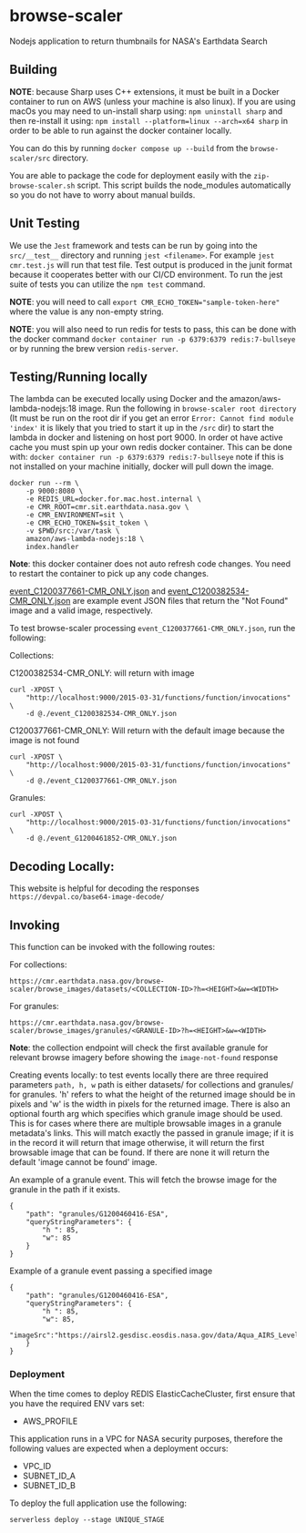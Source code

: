 # browse-scaler

Nodejs application to return thumbnails for NASA's Earthdata Search

## Building

**NOTE**: because Sharp uses C++ extensions, it must be built in a Docker container to run on AWS (unless your machine is also linux). If you are using macOs you may need to un-install sharp using: `npm uninstall sharp` and then re-install it using: `npm install --platform=linux --arch=x64 sharp` in order to be able to run against the docker container locally.

You can do this by running `docker compose up --build` from the `browse-scaler/src` directory.

You are able to package the code for deployment easily with the `zip-browse-scaler.sh` script. This script builds the node_modules
automatically so you do not have to worry about manual builds.

## Unit Testing

We use the `Jest` framework and tests can be run by going into the `src/__test__` directory and running `jest <filename>`.
For example `jest cmr.test.js` will run that test file. Test output is produced in the junit format because it cooperates better with our CI/CD environment. To run the jest suite of tests you can utilize the `npm test` command.

**NOTE**: you will need to call `export CMR_ECHO_TOKEN="sample-token-here"` where the value is any non-empty string.

**NOTE**: you will also need to run redis for tests to pass, this can be done with the docker command `docker container run -p 6379:6379 redis:7-bullseye` or by running the brew version `redis-server`.

## Testing/Running locally

The lambda can be executed locally using Docker and the amazon/aws-lambda-nodejs:18 image. Run the following in `browse-scaler root directory` (It must be run on the root dir if you get an error `Error: Cannot find module 'index'` it is likely that you tried to start it up in the `/src` dir) to start the lambda in docker and listening on host port 9000. In order ot have active cache you must spin up your own redis docker container. This can be done with: `docker container run -p 6379:6379 redis:7-bullseye` note if this is not installed on your machine initially, docker will pull down the image.

    docker run --rm \
        -p 9000:8080 \
        -e REDIS_URL=docker.for.mac.host.internal \
        -e CMR_ROOT=cmr.sit.earthdata.nasa.gov \
        -e CMR_ENVIRONMENT=sit \
        -e CMR_ECHO_TOKEN=$sit_token \
        -v $PWD/src:/var/task \
        amazon/aws-lambda-nodejs:18 \
        index.handler

**Note**: this docker container does not auto refresh code changes. You need to restart the container to pick up any code changes.

[event_C1200377661-CMR_ONLY.json](event_C1200377661-CMR_ONLY.json) and [event_C1200382534-CMR_ONLY.json](event_C1200382534-CMR_ONLY.json) are example event JSON files that return the "Not Found" image
and a valid image, respectively.

To test browse-scaler processing `event_C1200377661-CMR_ONLY.json`, run the following:

Collections:

C1200382534-CMR_ONLY: will return with image

    curl -XPOST \
        "http://localhost:9000/2015-03-31/functions/function/invocations" \
        -d @./event_C1200382534-CMR_ONLY.json

C1200377661-CMR_ONLY: Will return with the default image because the image is not found

    curl -XPOST \
        "http://localhost:9000/2015-03-31/functions/function/invocations" \
        -d @./event_C1200377661-CMR_ONLY.json

Granules:

    curl -XPOST \
        "http://localhost:9000/2015-03-31/functions/function/invocations" \
        -d @./event_G1200461852-CMR_ONLY.json

## Decoding Locally:

This website is helpful for decoding the responses
	`https://devpal.co/base64-image-decode/`

## Invoking

This function can be invoked with the following routes:

For collections:

```https://cmr.earthdata.nasa.gov/browse-scaler/browse_images/datasets/<COLLECTION-ID>?h=<HEIGHT>&w=<WIDTH>```

For granules:

```https://cmr.earthdata.nasa.gov/browse-scaler/browse_images/granules/<GRANULE-ID>?h=<HEIGHT>&w=<WIDTH>```

**Note**: the collection endpoint will check the first available granule for relevant browse imagery before showing the `image-not-found` response

Creating events locally:
 to test events locally there are three required parameters `path, h, w`
 path is either datasets/<coll-concept-id> for collections and granules/<granule-concept-id> for granules. 'h' refers to what the height of the returned image should be in pixels and 'w' is the width in pixels for the returned image. There is also an optional fourth arg which specifies which granule image should be used. This is for cases where there are multiple browsable images in a granule metadata's links. This will match exactly the passed in granule image; if it is in the record it will return that image otherwise, it will return the first browsable image that can be found. If there are none it will return the default 'image cannot be found' image.

An example of a granule event. This will fetch the browse image for the granule in the path if it exists.

    {
        "path": "granules/G1200460416-ESA",
        "queryStringParameters": {
            "h ": 85,
            "w": 85
        }
    }

Example of a granule event passing a specified image

    {
        "path": "granules/G1200460416-ESA",
        "queryStringParameters": {
            "h ": 85,
            "w": 85,
            "imageSrc":"https://airsl2.gesdisc.eosdis.nasa.gov/data/Aqua_AIRS_Level2/AIRH2CCF.006/2002/243/AIRS.2002.08.31.028.L2.CC_H.v6.0.12.0.G14101130602.hdf.jpg"
        }
    }

### Deployment

When the time comes to deploy REDIS ElasticCacheCluster, first ensure that you have the required ENV vars set:

- AWS_PROFILE

This application runs in a VPC for NASA security purposes, therefore the following values are expected when a deployment occurs:

- VPC_ID
- SUBNET_ID_A
- SUBNET_ID_B

To deploy the full application use the following:

    serverless deploy --stage UNIQUE_STAGE
